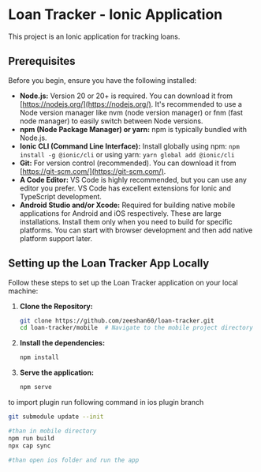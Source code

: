 # Loan Tracker - Ionic Application

This project is an Ionic application for tracking loans.

## Prerequisites

Before you begin, ensure you have the following installed:

* **Node.js:** Version 20 or 20+ is required.  You can download it from [https://nodejs.org/](https://nodejs.org/). It's recommended to use a Node version manager like nvm (node version manager) or fnm (fast node manager) to easily switch between Node versions.
* **npm (Node Package Manager) or yarn:**  npm is typically bundled with Node.js.
* **Ionic CLI (Command Line Interface):** Install globally using npm: `npm install -g @ionic/cli` or using yarn: `yarn global add @ionic/cli`
* **Git:**  For version control (recommended). You can download it from [https://git-scm.com/](https://git-scm.com/).
* **A Code Editor:**  VS Code is highly recommended, but you can use any editor you prefer.  VS Code has excellent extensions for Ionic and TypeScript development.
* **Android Studio and/or Xcode:** Required for building native mobile applications for Android and iOS respectively.  These are large installations.  Install them only when you need to build for specific platforms.  You can start with browser development and then add native platform support later.

## Setting up the Loan Tracker App Locally

Follow these steps to set up the Loan Tracker application on your local machine:

1. **Clone the Repository:**

   ```bash
   git clone https://github.com/zeeshan60/loan-tracker.git
   cd loan-tracker/mobile  # Navigate to the mobile project directory

2. **Install the dependencies:**

   ```bash
   npm install
   
3. **Serve the application:**

   ```bash
   npm serve
   
to import plugin run following command in ios plugin branch
```bash
git submodule update --init

#than in mobile directory
npm run build
npx cap sync

#than open ios folder and run the app
```
